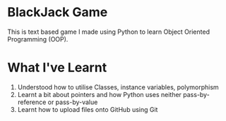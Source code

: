 # BlackJack Game
This is text based game I made using Python to learn Object Oriented Programming (OOP). 
# What I've Learnt
1. Understood how to utilise Classes, instance variables, polymorphism
2. Learnt a bit about pointers and how Python uses neither pass-by-reference or pass-by-value
3. Learnt how to upload files onto GitHub using Git
